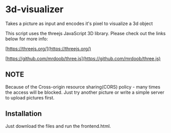 # 3d-visualizer
Takes a picture as input and encodes it's pixel to visualize a 3d object

This script uses the threejs JavaScript 3D library.
Please check out the links below for more info:

[https://threejs.org/](https://threejs.org/)

[https://github.com/mrdoob/three.js](https://github.com/mrdoob/three.js)

## NOTE
Because of the Cross-origin resource sharing(CORS) policy - many times the access will be blocked. Just try another picture or write a simple server to upload pictures first.

## Installation
Just download the files and run the frontend.html.
